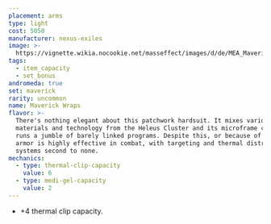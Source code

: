 ```yaml
---
placement: arms
type: light
cost: 5050
manufacturer: nexus-exiles
image: >-
  https://vignette.wikia.nocookie.net/masseffect/images/d/de/MEA_Maverick_Ambusher_Arms.png/revision/latest/scale-to-width-down/350?cb=20180511230822
tags:
  - item_capacity
  - set_bonus
andromeda: true
set: maverick
rarity: uncommon
name: Maverick Wraps
flavor: >-
  There's nothing elegant about this patchwork hardsuit. It mixes various
  materials and technology from the Heleus Cluster and its microframe computer
  runs a jumble of barely linked programs. Despite this, or because of it, the
  armor is highly effective in combat, with targeting and thermal distribution
  systems second to none.
mechanics:
  - type: thermal-clip-capacity
    value: 6
  - type: medi-gel-capacity
    value: 2
---
```

- +4 thermal clip capacity.
